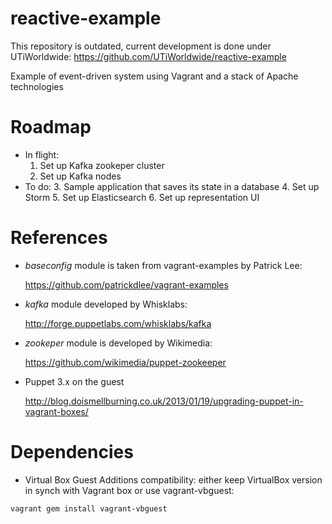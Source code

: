 reactive-example
================

This repository is outdated, current development is done under UTiWorldwide:
https://github.com/UTiWorldwide/reactive-example

Example of event-driven system using Vagrant and a stack of Apache technologies

# Roadmap
* In flight:
  1. Set up Kafka zookeper cluster
  2. Set up Kafka nodes
* To do:
  3. Sample application that saves its state in a database
  4. Set up Storm
  5. Set up Elasticsearch
  6. Set up representation UI

# References
* _baseconfig_ module is taken from vagrant-examples by Patrick Lee:

  https://github.com/patrickdlee/vagrant-examples

* _kafka_ module developed by Whisklabs:

  http://forge.puppetlabs.com/whisklabs/kafka

* _zookeper_ module is developed by Wikimedia:

  https://github.com/wikimedia/puppet-zookeeper

* Puppet 3.x on the guest

  http://blog.doismellburning.co.uk/2013/01/19/upgrading-puppet-in-vagrant-boxes/

# Dependencies
* Virtual Box Guest Additions compatibility: either keep VirtualBox version in
  synch with Vagrant box or use vagrant-vbguest:
```
vagrant gem install vagrant-vbguest
```


